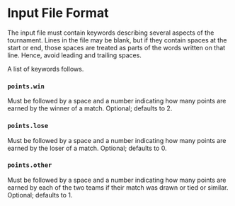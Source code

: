 # Input File Format
The input file must contain keywords describing several aspects of the tournament. Lines in the file may be blank, but
if they contain spaces at the start or end, those spaces are treated as parts of the words written on that line. Hence,
avoid leading and trailing spaces.

A list of keywords follows.

### `points.win`
Must be followed by a space and a number indicating how many points are earned by the winner of a match. Optional;
defaults to 2.

### `points.lose`
Must be followed by a space and a number indicating how many points are earned by the loser of a match. Optional;
defaults to 0.

### `points.other`
Must be followed by a space and a number indicating how many points are earned by each of the two teams if their match
was drawn or tied or similar. Optional; defaults to 1.
